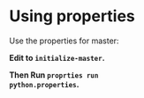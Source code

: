 # Using properties
Use the properties for master:

**Edit to <code>initialize-master</code>.**

**Then Run <code>proprties run python.properties</code>.**

